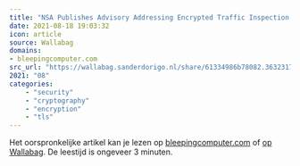 ```yaml
---
title: "NSA Publishes Advisory Addressing Encrypted Traffic Inspection Risks"
date: 2021-08-18 19:03:32
icon: article
source: Wallabag
domains:
- bleepingcomputer.com
src_url: "https://wallabag.sanderdorigo.nl/share/61334986b78082.36323179"
2021: "08"
categories:
    - "security"
    - "cryptography"
    - "encryption"
    - "tls"
---
```

Het oorspronkelijke artikel kan je lezen op [bleepingcomputer.com](https://www.bleepingcomputer.com/news/security/nsa-publishes-advisory-addressing-encrypted-traffic-inspection-risks/) of [op Wallabag](https://wallabag.sanderdorigo.nl/share/61334986b78082.36323179). De leestijd is ongeveer 3 minuten.